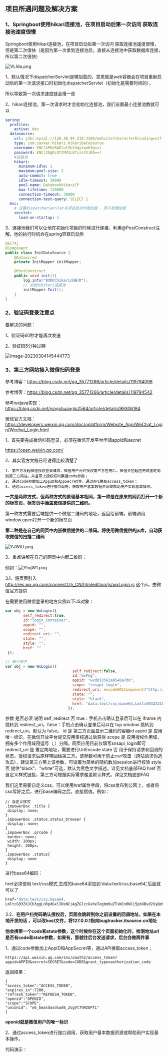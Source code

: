 ## 项目所遇问题及解决方案

### 1、Springboot使用hikari连接池，在项目启动后第一次访问 获取连接池速度很慢

Springboot使用hikari连接池，在项目启动后第一次访问 获取连接池速度很慢，但是第二次很快（是因为第一次拿到连接池后，直接从连接池中获取数据库连接，所以第二次很快）

![VLIda.png](https://i.imgtg.com/2023/03/02/VLIda.png)

1、默认情况下dispatcherServlet是懒加载的，意思就是web容器会在项目重新启动后的第一次请求接口时初始化dispatcherServlet（初始化是需要时间的），

所以导致第一次请求速度就会慢一些

2、hikari连接池，第一次请求时才会初始化连接池，我们设置最小连接池数就可以

```yml
spring:
  profiles:
    active: dev
  datasource:
    url: jdbc:mysql://120.48.94.210:3306/website?characterEncoding=utf-8&useSSL=false
    type: com.zaxxer.hikari.HikariDataSource
    username: ENC(kPKnRADlut5UtUqytqnh9g==)
    password: ENC(2AgKiQfCMd1L87szsCXiRA==)
    #连接池
    hikari:
      minimum-idle: 1
      maximum-pool-size: 5
      auto-commit: true
      idle-timeout: 30000
      pool-name: DatebookHikariCP
      max-lifetime: 120000
      connection-timeout: 30000
      connection-test-query: SELECT 1
  mvc:
    # 设置dispatcherServlet在项目启动时就加载 ，而不是懒加载
    servlet:
      load-on-startup: 1
```

3、连接池我们可以让他在初始化项目的时候进行连接，利用@PostConstruct注解，他的执行时机会在spring容器启动后

```java
@Slf4j
@Component
public class InitDataSource {
    @Autowired
    private InitMapper initMapper;

    @PostConstruct
    public void init(){
        log.info("初始化hikari连接池");
        // 初始化hikari连接池
        initMapper.Init();
    }
}
```

### 2、验证码登录注意点

要解决的问题：

1、验证码60秒才能再次发送

2、验证码5分钟过期

![image-20230304145444773](C:\Users\86134\AppData\Roaming\Typora\typora-user-images\image-20230304145444773.png)

### 3、第三方网站接入微信扫码登录

参考博客：https://blog.csdn.net/qq_35771266/article/details/119794098

参考博客：https://blog.csdn.net/qq_35771266/article/details/119794542

参考wxjava实现：https://blog.csdn.net/yingshuanglu2564/article/details/99306194

微信官方文档：https://developers.weixin.qq.com/doc/oplatform/Website_App/WeChat_Login/Wechat_Login.html

1、首先要完成微信扫码登录，必须在微信开发平台申请appid和secret

https://open.weixin.qq.com/

2、其实官方文档已经说得比较清楚了

```text
1. 第三方发起微信授权登录请求，微信用户允许授权第三方应用后，微信会拉起应用或重定向到第三方网站，并且带上授权临时票据code参数；
2. 通过code参数加上AppID和AppSecret等，通过API换取access_token；
3. 通过access_token进行接口调用，获取用户基本数据资源或帮助用户实现基本操作。
```

**一共是两种方式，但两种方式的原理基本相同，第一种是在原来的网页打开一个新的标签页，标签页中涵盖微信提供的二维码。**

第一种方式需要后端提供一个微信二维码的地址，返回给前端，前端调用window.open打开一个新的标签页

**第二种是在自己的网页中内嵌微信提供的二维码。将使用微信提供的js库，自动获取微信的扫描二维码**

![YJWlU.png](https://i.imgtg.com/2023/03/07/YJWlU.png)

3、重点讲解在自己的网页中内嵌二维码；

例如：![YhqW1.png](https://i.imgtg.com/2023/03/05/YhqW1.png)

3.1、将页面引入 http://res.wx.qq.com/connect/zh_CN/htmledition/js/wxLogin.js 这个js，由微信官方提供

在需要使用微信登录的地方实例以下JS对象：

```js
var obj = new WxLogin({
        self_redirect:true,
        id:"login_container", 
        appid: "", 
        scope: "", 
        redirect_uri: "",
        state: "",
        style: "",
        href: ""
 });
```

```js
// 举个例子
var obj = new WxLogin({           
                              self_redirect:false,
                              id:"wxPng", 
                              appid: "wxd853562a0548a7d0", 
                              scope: "snsapi_login", 
                              redirect_uri: encodeURIComponent("http://bugtracker.itsource.cn"),
                              state: "",
                              style: "black",
                              href: "data:text/css;base64,LmltcG93ZXJCb3ggLnRpdGxlewogIGRpc3BsYXk6IG5vbmU7Cn0KCi5pbXBvd2VyQm94IC53YWl0aW5nIC5pbmZvIHsKICBkaXNwbGF5OiBub25lOwp9CgouaW1wb3dlckJveCAud2FpdGluZyAud3JwX2NvZGUgewogIG1hcmdpbjogMCBhdXRvOyAKICB3aWR0aDogMjAwcHg7CiAgYm9yZGVyOiBub25lOwp9CgouaW1wb3dlckJveCAud2FpdGluZyAucXJjb2RlIHsKICBib3JkZXI6IDA7CiAgd2lkdGg6IDEwMCU7Cn0="
                            });
```

参数	是否必须	说明
self_redirect	否	true：手机点击确认登录后可以在 iframe 内跳转到 redirect_uri，false：手机点击确认登录后可以在 top window 跳转到 redirect_uri。默认为 false。
id	是	第三方页面显示二维码的容器id
appid	是	应用唯一标识，在微信开放平台提交应用审核通过后获得
scope	是	应用授权作用域，拥有多个作用域用逗号（,）分隔，网页应用目前仅填写snsapi_login即可
redirect_uri	是	重定向地址，需要进行UrlEncode
state	否	用于保持请求和回调的状态，授权请求后原样带回给第三方。该参数可用于防止csrf攻击（跨站请求伪造攻击），建议第三方带上该参数，可设置为简单的随机数加session进行校验
style	否	提供"black"、"white"可选，默认为黑色文字描述。详见文档底部FAQ
href	否	自定义样式链接，第三方可根据实际需求覆盖默认样式。详见文档底部FAQ



我们这里需要自定义css，可以使用href属性字段，将css发布到公网上，或者将css写好之后，进行base编码之后。直接赋值。例如：

```
// 自定义样式
.impowerBox .title {
 display: none;
}
.impowerBox .status.status_browser {
 display: none;
}
.impowerBox .qrcode {
 border: none;
 width: 200px;
 height: 200px;
}
.impowerBox .status{
 display: none
}
```

进行base64编码：

href必须使用 text/css模式,生成的base64添加到'data:text/css;base64,'后面就可以了

```js
href="data:text/css;base64,
LmltcG93ZXJCb3ggLnRpdGxlIHsNCiAgZGlzcGxheTogbm9uZTsNCn0NCi5pbXBvd2VyQm94IC5zdGF0dXMuc3RhdHVzX2Jyb3dzZXIgew0KICBkaXNwbGF5OiBub25lOw0KfQ0KLmltcG93ZXJCb3ggLnFyY29kZSB7DQogIGJvcmRlcjogbm9uZTsNCiAgd2lkdGg6IDIwMHB4Ow0KICBoZWlnaHQ6IDIwMHB4Ow0KfQ0KLmltcG93ZXJCb3ggLnN0YXR1c3sNCiAgZGlzcGxheTogbm9uZQ0KfQ=="
```

3.2、**在用户扫完码确认授权后，页面会跳转到你之前设置的回调地址，如果在本地开发的话 ，可以改host文件，将127.0.0.1指向bugtracker.itsource.cn地址**

**他会携带一个code和state参数，这个时候你在这个页面初始化时，检测地址url是否有code和state参数，如果有，那就往后台发送请求，后台会做两件事**

1、通过code参数加上AppID和AppSecret等，通过API换取access_token；

```text
https://api.weixin.qq.com/sns/oauth2/access_token?appid=APPID&secret=SECRET&code=CODE&grant_type=authorization_code
```

返回结果：

```text
{ 
"access_token":"ACCESS_TOKEN", 
"expires_in":7200, 
"refresh_token":"REFRESH_TOKEN",
"openid":"OPENID", 
"scope":"SCOPE",
"unionid": "o6_bmasdasdsad6_2sgVt7hMZOPfL"
}
```

**openid就是微信用户的唯一标识**

2、通过access_token进行接口调用，获取用户基本数据资源或帮助用户实现基本操作。



代码演示：



